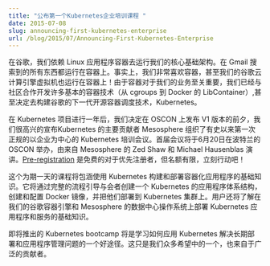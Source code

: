 ```yaml
---
title: "公布第一个Kubernetes企业培训课程 "
date: 2015-07-08
slug: announcing-first-kubernetes-enterprise
url: /blog/2015/07/Announcing-First-Kubernetes-Enterprise
---
```

<!-- ---
title: " Announcing the First Kubernetes Enterprise Training Course "
date: 2015-07-08
slug: announcing-first-kubernetes-enterprise
url: /blog/2015/07/Announcing-First-Kubernetes-Enterprise
--- -->

<!-- At Google we rely on Linux application containers to run our core infrastructure. Everything from Search to Gmail runs in containers. &nbsp;In fact, we like containers so much that even our Google Compute Engine VMs run in containers! &nbsp;Because containers are critical to our business, we have been working with the community on many of the basic container technologies (from cgroups to Docker’s LibContainer) and even decided to build the next generation of Google’s container scheduling technology, Kubernetes, in the open. -->
在谷歌，我们依赖 Linux 应用程序容器去运行我们的核心基础架构。在 Gmail 搜索到的所有东西都运行在容器上。事实上，我们非常喜欢容器，甚至我们的谷歌云计算引擎虚拟机也运行在容器上！由于容器对于我们的业务至关重要，我们已经与社区合作开发许多基本的容器技术（从 cgroups 到 Docker 的 LibContainer）,甚至决定去构建谷歌的下一代开源容器调度技术，Kubernetes。

<!-- One year into the Kubernetes project, and on the eve of our planned V1 release at OSCON, we are pleased to announce the first-ever formal Kubernetes enterprise-focused training session organized by a key Kubernetes contributor, Mesosphere. The inaugural session will be taught by Zed Shaw and Michael Hausenblas from Mesosphere, and will take place on July 20 at OSCON in Portland. [Pre-registration](https://mesosphere.com/training/kubernetes/) is free for early registrants, but space is limited so act soon! -->
在 Kubernetes 项目进行一年后，我们决定在 OSCON 上发布 V1 版本的前夕，我们很高兴的宣布Kubernetes 的主要贡献者 Mesosphere 组织了有史以来第一次正规的以企业为中心的 Kubernetes 培训会议。首届会议将于6月20日在波特兰的 OSCON 举办，由来自 Mesosphere 的 Zed Shaw 和 Michael Hausenblas 演讲。[Pre-registration](https://mesosphere.com/training/kubernetes/) 是免费的对于优先注册者，但名额有限，立刻行动吧！

<!-- This one-day course will cover the basics of building and deploying containerized applications using Kubernetes. It will walk attendees through the end-to-end process of creating a Kubernetes application architecture, building and configuring Docker images, and deploying them on a Kubernetes cluster. Users will also learn the fundamentals of deploying Kubernetes applications and services on our Google Container Engine and Mesosphere’s Datacenter Operating System. -->
这个为期一天的课程将包涵使用 Kubernetes 构建和部署容器化应用程序的基础知识。它将通过完整的流程引导与会者创建一个 Kubernetes 的应用程序体系结构，创建和配置 Docker 镜像，并把他们部署到 Kubernetes 集群上。用户还将了解在我们的谷歌容器引擎和 Mesosphere 的数据中心操作系统上部署 Kubernetes 应用程序和服务的基础知识。

<!-- The upcoming Kubernetes bootcamp will be a great way to learn how to apply Kubernetes to solve long-standing deployment and application management problems. &nbsp;This is just the first of what we hope are many, and from a broad set of contributors. -->
即将推出的 Kubernetes bootcamp 将是学习如何应用 Kubernetes 解决长期部署和应用程序管理问题的一个好途径。这只是我们众多希望中的一个，也来自于广泛的贡献者。
